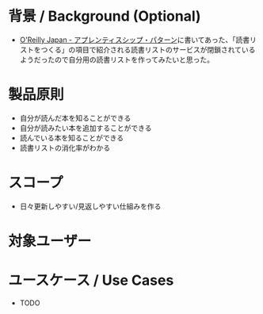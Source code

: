 # 背景 / Background (Optional)

- [O'Reilly Japan - アプレンティスシップ・パターン](https://www.oreilly.co.jp/books/9784873114606/)に書いてあった、「読書リストをつくる」の項目で紹介される読書リストのサービスが閉鎖されているようだったので自分用の読書リストを作ってみたいと思った。

# 製品原則

- 自分が読んだ本を知ることができる
- 自分が読みたい本を追加することができる
- 読んでいる本を知ることができる
- 読書リストの消化率がわかる

# スコープ

- 日々更新しやすい/見返しやすい仕組みを作る

# 対象ユーザー

# ユースケース / Use Cases

- TODO
